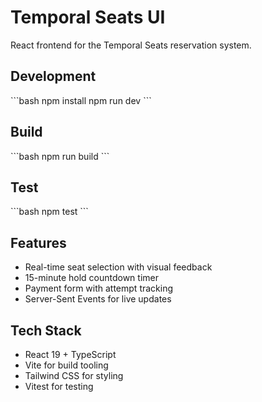 # Temporal Seats UI

React frontend for the Temporal Seats reservation system.

## Development
\`\`\`bash
npm install
npm run dev
\`\`\`

## Build
\`\`\`bash
npm run build
\`\`\`

## Test
\`\`\`bash
npm test
\`\`\`

## Features
- Real-time seat selection with visual feedback
- 15-minute hold countdown timer
- Payment form with attempt tracking
- Server-Sent Events for live updates

## Tech Stack
- React 19 + TypeScript
- Vite for build tooling
- Tailwind CSS for styling
- Vitest for testing